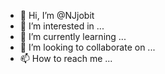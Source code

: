 - 👋 Hi, I’m @NJjobit
- 👀 I’m interested in ...
- 🌱 I’m currently learning ...
- 💞️ I’m looking to collaborate on ...
- 📫 How to reach me ...

<!---
NJjobit/NJjobit is a ✨ special ✨ repository because its `README.md` (this file) appears on your GitHub profile.
You can click the Preview link to take a look at your changes.
--->
